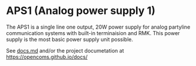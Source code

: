 # APS1 (Analog power supply 1)

The APS1 is a single line one output, 20W power supply for analog partyline communication systems with built-in terminaision and RMK.
This power supply is the most basic power supply unit possible. 

See [docs.md](docs.md) and/or the project documetation at https://opencoms.github.io/docs/